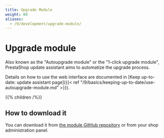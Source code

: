```yaml
---
title: Upgrade Module
weight: 80
aliases:
  - /9/development/upgrade-module/
---
```


# Upgrade module

Also known as the "Autoupgrade module" or the "1-click upgrade module", PrestaShop update assistant aims to automatize the upgrade process.

Details on how to use the web interface are documented in [Keep up-to-date: update assistant page]({{< ref "/9/basics/keeping-up-to-date/use-autoupgrade-module.md" >}}).

{{% children /%}}

## How to download it

You can download it from [the module GitHub repository](https://github.com/PrestaShop/autoupgrade/releases) or from your shop administration panel.
